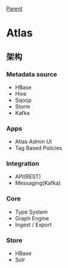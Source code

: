 [Parent](../README.md)

# Atlas

## 架构

### Metadata source

* HBase
* Hive
* Sqoop
* Storm
* Kafka

### Apps

* Atlas Admin UI
* Tag Based Policies

### Integration

* API(REST)
* Messaging(Kafka)

### Core

* Type System
* Graph Engine
* Ingest / Export

### Store

* HBase
* Solr